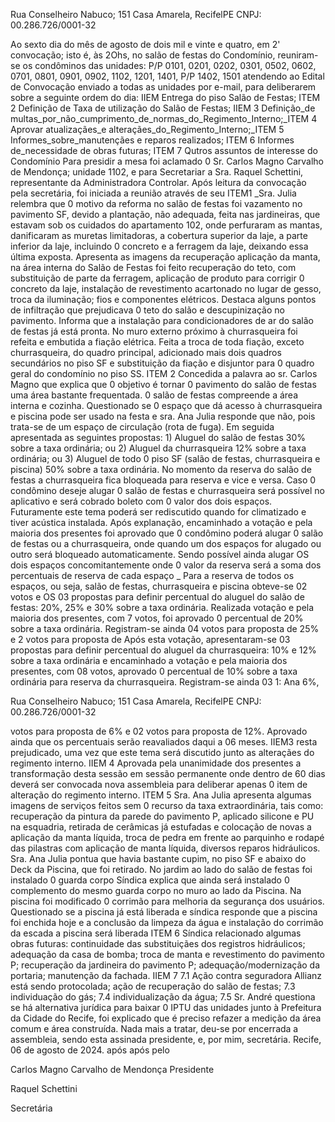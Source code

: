 Rua Conselheiro Nabuco; 151 Casa Amarela, RecifelPE CNPJ: 00.286.726/0001-32

Ao sexto dia do mês de agosto de dois mil e vinte e quatro, em 2' convocação; isto é, às 2Ohs, no salão de festas do Condomínio, reuniram-se os condôminos das unidades: P/P 0101, 0201, 0202, 0301, 0502, 0602, 0701, 0801, 0901, 0902, 1102, 1201, 1401, P/P 1402, 1501 atendendo ao Edital de Convocação enviado a todas as unidades por e-mail, para deliberarem sobre a seguinte ordem do dia: IIEM Entrega do piso Salão de Festas; ITEM 2 Definição de Taxa de utilização do Salão de Festas; IIEM 3 Definição\_de multas\_por\_não\_cumprimento\_de\_normas\_do\_Regimento\_Interno;\_ITEM 4 Aprovar atualizaçães\_e alteraçães\_do\_Regimento\_Interno;\_ITEM 5 Informes\_sobre\_manutençães e reparos realizados; ITEM 6 Informes de\_necessidade de obras futuras; ITEM 7 Qutros assuntos de interesse do Condomínio Para presidir a mesa foi aclamado 0 Sr. Carlos Magno Carvalho de Mendonça; unidade 1102, e para Secretariar a Sra. Raquel Schettini, representante da Administradora Controlar. Após leitura da convocação pela secretária, foi iniciada a reunião através de seu ITEM1 \_Sra. Julia relembra que 0 motivo da reforma no salão de festas foi vazamento no pavimento SF, devido a plantação, não adequada, feita nas jardineiras, que estavam sob os cuidados do apartamento 102, onde perfuraram as mantas, danificaram as muretas limitadoras, a cobertura superior da laje, a parte inferior da laje, incluindo 0 concreto e a ferragem da   laje, deixando essa última exposta. Apresenta as imagens da recuperação aplicação da manta, na área interna do Salão de Festas foi feito recuperação do teto, com substituição de parte da ferragem, aplicação de produto para corrigir 0 concreto da laje, instalação de revestimento acartonado no lugar de gesso, troca da iluminação; fios e componentes elétricos. Destaca alguns pontos de infiltração que prejudicava 0 teto do salão e descupinização no pavimento. Informa que a instalação para condicionadores de ar do salão de festas já está pronta. No muro externo próximo à churrasqueira foi refeita e embutida a fiação elétrica. Feita a troca de toda fiação, exceto churrasqueira, do quadro principal, adicionado mais dois quadros secundários no piso SF e substituição da fiação e disjuntor para 0 quadro geral do condomínio no piso SS. ITEM 2 Concedida a palavra ao sr. Carlos Magno que explica que 0 objetivo é tornar 0 pavimento do salão de festas uma área bastante frequentada. 0 salão de festas compreende a área interna e cozinha. Questionado se 0 espaço que dá acesso à churrasqueira e piscina pode ser usado na festa e sra. Ana Julia responde que não, pois trata-se de um espaço de circulação (rota de fuga). Em seguida apresentada as seguintes propostas: 1) Aluguel do salão de festas 30% sobre a taxa ordinária; ou 2) Aluguel da churrasqueira 12% sobre a taxa ordinária; ou 3) Aluguel de todo 0 piso SF (salão de festas, churrasqueira e piscina) 50% sobre a taxa ordinária. No momento da reserva do salão de festas a churrasqueira fica bloqueada para reserva e vice e versa. Caso 0 condômino deseje alugar 0 salão de festas e churrasqueira será possível no aplicativo e será cobrado boleto com 0 valor dos dois espaços. Futuramente este tema poderá ser rediscutido quando for climatizado e tiver acústica instalada. Após explanação, encaminhado a votação e pela maioria dos presentes foi aprovado que 0 condômino poderá alugar 0 salão de festas ou a churrasqueira, onde quando um dos espaços for alugado ou outro será bloqueado automaticamente. Sendo possível ainda alugar OS dois espaços concomitantemente onde 0 valor da reserva será a soma dos percentuais de reserva de cada espaço \_ Para a reserva de todos os espaços, ou seja, salão de festas, churrasqueira e piscina obteve-se 02 votos e OS 03 propostas para definir  percentual do aluguel do salão de festas: 20%, 25% e 30% sobre a taxa ordinária. Realizada votação e pela maioria dos presentes, com 7 votos, foi aprovado 0 percentual de 20% sobre a taxa ordinária. Registram-se ainda 04 votos para proposta de 25% e 2 votos para proposta de Após esta   votação, apresentaram-se 03 propostas para definir percentual do aluguel da churrasqueira: 10% e 12% sobre a taxa ordinária e encaminhado a votação e pela maioria dos presentes, com 08 votos, aprovado 0 percentual de 10% sobre a taxa ordinária para reserva da churrasqueira.  Registram-se ainda 03 1: Ana 6%,

<!-- image -->

Rua Conselheiro Nabuco; 151 Casa Amarela, RecifelPE CNPJ: 00.286.726/0001-32

votos para proposta de 6% e 02 votos para proposta de 12%. Aprovado ainda que os percentuais serão reavaliados daqui a 06 meses. IIEM3 resta prejudicado, uma vez que este tema será discutido junto as alteraçães do regimento interno. IIEM 4 Aprovada pela unanimidade dos presentes a transformação desta sessão em sessão permanente onde dentro de 60 dias deverá ser convocada nova assembleia para deliberar apenas 0 item de alteração do regimento interno. ITEM 5 Sra. Ana Julia apresenta algumas imagens de serviços feitos sem 0 recurso da taxa extraordinária, tais como: recuperação da pintura da parede do pavimento P, aplicado silicone e PU na esquadria, retirada de cerâmicas já estufadas e colocação de novas a aplicação da manta líquida, troca de pedra em frente ao parquinho e rodapé das pilastras com aplicação de manta líquida, diversos reparos hidráulicos. Sra. Ana Julia pontua que havia bastante cupim, no piso SF e abaixo do Deck da Piscina, que foi retirado. No jardim ao lado do salão de festas foi instalado 0 guarda corpo Síndica explica que ainda será instalado 0 complemento do mesmo guarda corpo no muro ao lado da Piscina. Na piscina foi modificado 0 corrimão para melhoria da segurança dos usuários. Questionado se a piscina já está liberada e síndica responde que a piscina foi enchida hoje e a conclusão da limpeza da água e instalação do corrimão da escada a piscina será liberada ITEM 6 Síndica  relacionado algumas obras futuras: continuidade das substituiçães dos registros hidráulicos; adequação da casa de bomba; troca de manta e revestimento do pavimento P; recuperação da  jardineira do pavimento P; adequação/modernização da portaria; manutenção da fachada. IIEM 7 7.1 Ação contra seguradora Allianz está sendo protocolada; ação de recuperação do salão de festas; 7.3 individuação do gás; 7.4 individualização da água; 7.5 Sr. André questiona se há alternativa jurídica para baixar 0 IPTU das unidades junto à Prefeitura da Cidade do Recife, foi explicado que é preciso refazer a medição da área comum e área construída. Nada mais a tratar, deu-se por encerrada a assembleia, sendo esta assinada presidente, e, por mim, secretária. Recife, 06 de agosto de 2024. após após pelo

<!-- image -->

<!-- image -->

Carlos Magno Carvalho de Mendonça Presidente

Raquel Schettini

Secretária